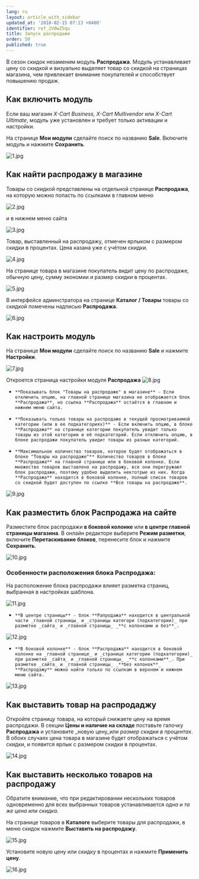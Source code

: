 ```yaml
---
lang: ru
layout: article_with_sidebar
updated_at: '2018-02-15 07:13 +0400'
identifier: ref_2V0wZ5qu
title: Запуск распродажи
order: 50
published: true
---
```

В сезон скидок незаменим модуль **Распродажа**. Модуль устанавливает цену со скидкой и визуально выделяет товар со скидкой на страницах магазина, чем привлекает внимание покупателей и способствует повышению продаж.

## Как включить модуль

Если ваш магазин _X-Cart Business, X-Cart Multivendor_ или _X-Cart Ultimate_, модуль уже установлен и требует только активации и настройки.

На странице **Мои модули** сделайте поиск по названию **Sale**. Включите модуль и нажмите **Сохранить**.

![1.jpg]({{site.baseurl}}/attachments/ref_2V0wZ5qu/1.jpg)

## Как найти распродажу в магазине

Товары со скидкой представлены на отдельной странице **Распродажа**, на которую можно попасть по ссылками в главном меню

![2.jpg]({{site.baseurl}}/attachments/ref_2V0wZ5qu/2.jpg)

 и в нижнем меню сайта

![3.jpg]({{site.baseurl}}/attachments/ref_2V0wZ5qu/3.jpg)

Товар, выставленный на распродажу, отмечен ярлыком с размером скидки в процентах. Цена казана уже с учётом скидки. 

![4.jpg]({{site.baseurl}}/attachments/ref_2V0wZ5qu/4.jpg)

На странице товара в магазине покупатель видит цену по распродаже, обычную цену, сумму экономии и размер скидки в процентах.

![5.jpg]({{site.baseurl}}/attachments/ref_2V0wZ5qu/5.jpg)

В интерфейсе админстратора на странице **Каталог / Товары** товары со скидкой помечены надписью **Распродажа**.

![6.jpg]({{site.baseurl}}/attachments/ref_2V0wZ5qu/6.jpg)

## Как настроить модуль

На странице **Мои модули** сделайте поиск по названию **Sale** и нажмите **Настройки**.

![7.jpg]({{site.baseurl}}/attachments/ref_2V0wZ5qu/7.jpg)

Откроется страница настройки модуля **Распродажа**
![8.jpg]({{site.baseurl}}/attachments/ref_2V0wZ5qu/8.jpg)

-     **Показывать блок "Товары на распродаже" в магазине** - Если отключить опцию, на главной странице магазина не отображается блок **Распродажа**, но ссылка **Распродажа** остаётся в главном и нижнем меню сайта.
 
-     **Показывать только товары на распродаже в текущей просматриваемой категории (или в ее подкатегориях)** - Если включить опцию, в блоке **Распродажа** на странице категории покупатель увидит только товары из этой категории и её подкатегорий. Если отключить опцию, в блоке распродажи покупатель увидит товары из разных категорий.
 
-     **Максимальное количество товаров, которое будет отображаться в блоке "Товары на распродаже"** Количество товаров в блоке **Распродажа** на главной странице или в боковой колонке. Если множество товаров выставлено на распродажу, все они перегружают блок распродажи, поэтому удобно выделить нектотрые из них. Когда **Распродажа** находится в боковой колонке, полный список товаров со скидкой будет доступен по ссылке **Все товары на распродаже**.

![9.jpg]({{site.baseurl}}/attachments/ref_2V0wZ5qu/9.jpg)

## Как разместить блок **Распродажа** на сайте

Разместите блок распродажи **в боковой колонке** или **в центре главной страницы магазина**. В онлайн редакторе выберите **Режим разметки**, включите  **Перетаскивание блоков**, перенесите блок и нажмите **Сохранить**.

![10.jpg]({{site.baseurl}}/attachments/ref_2V0wZ5qu/10.jpg)

### Особенности расположения блока **Распродажа**:

На расположение блока распродажи влияет разметка страниц, выбранная в настройках шаблона.

![11.jpg]({{site.baseurl}}/attachments/ref_2V0wZ5qu/11.jpg)

-     **В центре страницы** - блок **Рапродажа** находится в центральной части _главной страницы_ и _страницы категори (подкатегории)_ при разметке _сайта_ и _главной страницы_ _**с колонками и без**_.

![12.jpg]({{site.baseurl}}/attachments/ref_2V0wZ5qu/12.jpg)
 
-     **В боковой колонке** - блок **Распродажа** находится в боковой колонке на _главной странице_ и _странице категории (подкатегории)_ при разметке _сайта_ и _главной страницы_ _**с колонками**_. При разметке _сайта_ и _главной страницы_ _**без колонок**_ **Распродажу** можно найти только по ссылкам в верхнем и нижнем меню сайта.

![13.jpg]({{site.baseurl}}/attachments/ref_2V0wZ5qu/13.jpg)

## Как выставить товар на распродаджу

Откройте страницу товара, на который снижаете цену на время распродажи. В секции **Цены и наличие на складе** поставьте галочку **Распродажа** и установите _новую цену_или _размер скидки в процентах_. В обоих случаях цена товара в магазине будет отображаться с учётом скидки, и появится ярлык с размером скидки в процентах.

![14.jpg]({{site.baseurl}}/attachments/ref_2V0wZ5qu/14.jpg)

## Как выставить несколько товаров на распродажу

Обратите внимание, что при редактировании нескольких товаров одновременно для всех выбранных товаров устанавливается _одна и та же цена или скидка_.

На странице товаров в **Каталоге** выберите товары для распродажи, в меню скидок нажмите **Выставить на распродажу**.

![15.jpg]({{site.baseurl}}/attachments/ref_2V0wZ5qu/15.jpg)

Установите новую цену или скидку в процентах и нажмите **Применить цену**. 

![16.jpg]({{site.baseurl}}/attachments/ref_2V0wZ5qu/16.jpg)










